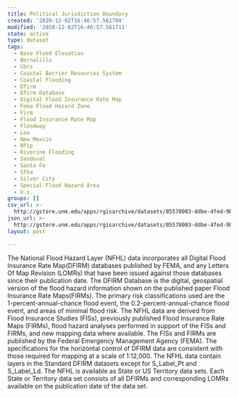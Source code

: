 ```yaml
---
title: Political Jurisdiction Boundary
created: '2020-12-02T16:46:57.561704'
modified: '2020-12-02T16:46:57.561711'
state: active
type: dataset
tags:
  - Base Flood Elevation
  - Bernalillo
  - Cbrs
  - Coastal Barrier Resources System
  - Coastal Flooding
  - Dfirm
  - Dfirm Database
  - Digital Flood Insurance Rate Map
  - Fema Flood Hazard Zone
  - Firm
  - Flood Insurance Rate Map
  - Floodway
  - Lea
  - New Mexcio
  - Nfip
  - Riverine Flooding
  - Sandoval
  - Santa Fe
  - Sfha
  - Silver City
  - Special Flood Hazard Area
  - U.s.
groups: []
csv_url: >-
  http://gstore.unm.edu/apps/rgisarchive/datasets/85578003-ddbe-4fed-9ba8-874e09833739/s_pol_ln.derived.csv
json_url: >-
  http://gstore.unm.edu/apps/rgisarchive/datasets/85578003-ddbe-4fed-9ba8-874e09833739/s_pol_ln.derived.json
layout: post

---
```

The National Flood Hazard Layer (NFHL) data incorporates all Digital Flood Insurance Rate Map(DFIRM) databases published by FEMA, and any Letters Of Map Revision (LOMRs) that have been issued against those databases since their publication date. The DFIRM Database is the digital, geospatial version of the flood hazard information shown on the published paper Flood Insurance Rate Maps(FIRMs). The primary risk classifications used are the 1-percent-annual-chance flood event, the 0.2-percent-annual-chance flood event, and areas of minimal flood risk. The NFHL data are derived from Flood Insurance Studies (FISs), previously published Flood Insurance Rate Maps (FIRMs), flood hazard analyses performed in support of the FISs and FIRMs, and new mapping data where available. The FISs and FIRMs are published by the Federal Emergency Management Agency (FEMA). The specifications for the horizontal control of DFIRM data are consistent with those required for mapping at a scale
				of 1:12,000. The NFHL data contain layers in the Standard DFIRM datasets except for S_Label_Pt and S_Label_Ld. The NFHL is available as State or US Territory data sets. Each State or Territory data set consists of all DFIRMs and corresponding LOMRs available on the publication date of the data set.
